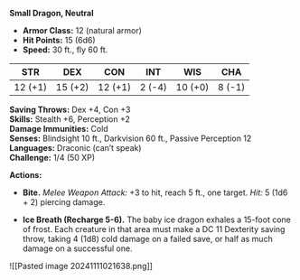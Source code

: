 **Small Dragon, Neutral**

- **Armor Class:** 12 (natural armor)
- **Hit Points:** 15 (6d6)
- **Speed:** 30 ft., fly 60 ft.

|**STR**|**DEX**|**CON**|**INT**|**WIS**|**CHA**|
|---|---|---|---|---|---|
|12 (+1)|15 (+2)|12 (+1)|2 (-4)|10 (+0)|8 (-1)|

**Saving Throws:** Dex +4, Con +3  
**Skills:** Stealth +6, Perception +2  
**Damage Immunities:** Cold  
**Senses:** Blindsight 10 ft., Darkvision 60 ft., Passive Perception 12  
**Languages:** Draconic (can’t speak)  
**Challenge:** 1/4 (50 XP)

**Actions:**

- **Bite.** _Melee Weapon Attack:_ +3 to hit, reach 5 ft., one target. _Hit:_ 5 (1d6 + 2) piercing damage.
    
- **Ice Breath (Recharge 5-6).** The baby ice dragon exhales a 15-foot cone of frost. Each creature in that area must make a DC 11 Dexterity saving throw, taking 4 (1d8) cold damage on a failed save, or half as much damage on a successful one.

![[Pasted image 20241111021638.png]]